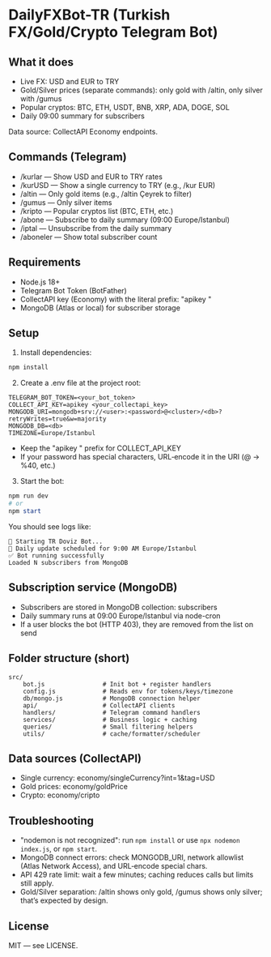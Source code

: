 # DailyFXBot-TR (Turkish FX/Gold/Crypto Telegram Bot)

## What it does
- Live FX: USD and EUR to TRY
- Gold/Silver prices (separate commands): only gold with /altin, only silver with /gumus
- Popular cryptos: BTC, ETH, USDT, BNB, XRP, ADA, DOGE, SOL
- Daily 09:00 summary for subscribers

Data source: CollectAPI Economy endpoints.

## Commands (Telegram)
- /kurlar — Show USD and EUR to TRY rates
- /kurUSD — Show a single currency to TRY (e.g., /kur EUR)
- /altin — Only gold items (e.g., /altin Çeyrek to filter)
- /gumus — Only silver items
- /kripto — Popular cryptos list (BTC, ETH, etc.)
- /abone — Subscribe to daily summary (09:00 Europe/Istanbul)
- /iptal — Unsubscribe from the daily summary
- /aboneler — Show total subscriber count

## Requirements
- Node.js 18+
- Telegram Bot Token (BotFather)
- CollectAPI key (Economy) with the literal prefix: "apikey "
- MongoDB (Atlas or local) for subscriber storage

## Setup
1) Install dependencies:
```powershell
npm install
```

2) Create a .env file at the project root:
```
TELEGRAM_BOT_TOKEN=<your_bot_token>
COLLECT_API_KEY=apikey <your_collectapi_key>
MONGODB_URI=mongodb+srv://<user>:<password>@<cluster>/<db>?retryWrites=true&w=majority
MONGODB_DB=<db>
TIMEZONE=Europe/Istanbul
```
- Keep the "apikey " prefix for COLLECT_API_KEY
- If your password has special characters, URL‑encode it in the URI (@ → %40, etc.)

3) Start the bot:
```powershell
npm run dev
# or
npm start
```
You should see logs like:
```
🚀 Starting TR Doviz Bot...
📅 Daily update scheduled for 9:00 AM Europe/Istanbul
✅ Bot running successfully
Loaded N subscribers from MongoDB
```

## Subscription service (MongoDB)
- Subscribers are stored in MongoDB collection: subscribers
- Daily summary runs at 09:00 Europe/Istanbul via node-cron
- If a user blocks the bot (HTTP 403), they are removed from the list on send

## Folder structure (short)
```
src/
	bot.js                # Init bot + register handlers
	config.js             # Reads env for tokens/keys/timezone
	db/mongo.js           # MongoDB connection helper
	api/                  # CollectAPI clients
	handlers/             # Telegram command handlers
	services/             # Business logic + caching
	queries/              # Small filtering helpers
	utils/                # cache/formatter/scheduler
```

## Data sources (CollectAPI)
- Single currency: economy/singleCurrency?int=1&tag=USD
- Gold prices: economy/goldPrice
- Crypto: economy/cripto

## Troubleshooting
- "nodemon is not recognized": run `npm install` or use `npx nodemon index.js`, or `npm start`.
- MongoDB connect errors: check MONGODB_URI, network allowlist (Atlas Network Access), and URL‑encode special chars.
- API 429 rate limit: wait a few minutes; caching reduces calls but limits still apply.
- Gold/Silver separation: /altin shows only gold, /gumus shows only silver; that’s expected by design.

## License
MIT — see LICENSE.

